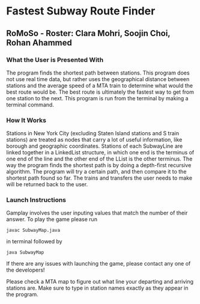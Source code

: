 # Fastest Subway Route Finder
## RoMoSo - Roster: Clara Mohri, Soojin Choi, Rohan Ahammed
### What the User is Presented With
The program finds the shortest path between stations. This program does not use real time data, but rather uses the geographical distance between stations and the average speed of a MTA train to determine what would the best route would be. The best route is ultimately the fastest way to get from one station to the next. This program is run from the terminal by making a terminal command.
### How It Works
Stations in New York City (excluding Staten Island stations and S train stations) are treated as nodes that carry a lot of useful information, like borough and geographic coordinates. Stations of each SubwayLine are linked together in a LinkedList structure, in which one end is the terminus of one end of the line and the other end of the LList is the other terminus. The way the program finds the shortest path is by doing a depth-first recursive algorithm. The program will try a certain path,  and then compare it to the shortest path found so far. The trains and transfers the user needs to make will be returned back to the user.
### Launch Instructions

Gamplay involves the user inputing values that match the number of their answer. To play the game please run 
```
javac SubwayMap.java 
```
in terminal followed by
```
java SubwayMap
```
If there are any issues with launching the game, please contact any one of the developers!

Please check a MTA map to figure out what line your departing and arriving stations are. Make sure to type in station names exactly as they appear in the program.
